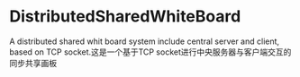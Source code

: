 # DistributedSharedWhiteBoard
A distributed shared whit board system include central server and client, based on TCP socket.这是一个基于TCP socket进行中央服务器与客户端交互的同步共享画板
